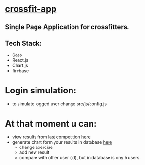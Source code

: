 # [crossfit-app](https://sampel404.github.io/crossfit-app/#/)

## Single Page Application for crossfitters.

## Tech Stack:
  * Sass
  * React.js
  * Chart.js
  * firebase
  
# Login simulation:
  * to simulate logged user change src/js/config.js

# At that moment u can:
  * view results from last competition [here](https://sampel404.github.io/crossfit-app/#/competition)
  * generate chart form your results in database [here](https://sampel404.github.io/crossfit-app/#/records)
    * change exercise
    * add new result
    * compare with other user (id), but in database is ony 5 users.

